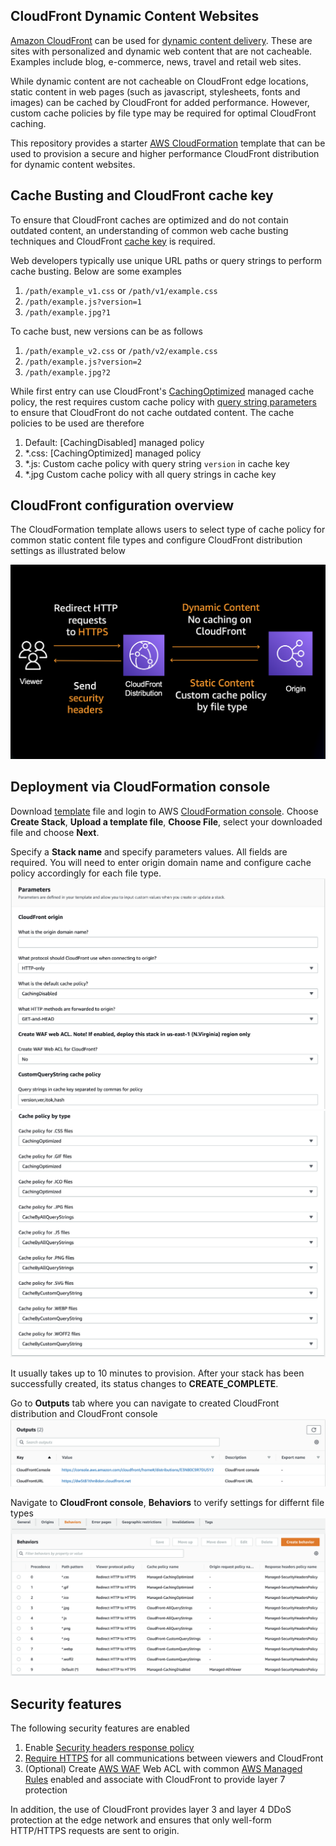 ## CloudFront Dynamic Content Websites
[Amazon CloudFront](https://aws.amazon.com/cloudfront/) can be used for [dynamic content delivery](https://aws.amazon.com/cloudfront/dynamic-content/).  These are sites with personalized and dynamic web content that are not cacheable.  Examples include blog, e-commerce, news, travel and retail web sites.

While dynamic content are not cacheable on CloudFront edge locations, static content in web pages (such as javascript, stylesheets, fonts and images) can be cached by CloudFront for added performance. However, custom cache policies by file type may be required for optimal CloudFront caching. 

This repository provides a starter [AWS CloudFormation](https://aws.amazon.com/cloudformation/) template that can be used to provision a secure and higher performance CloudFront distribution for dynamic content websites.

## Cache Busting and CloudFront cache key
To ensure that CloudFront caches are optimized and do not contain outdated content, an understanding of common web cache busting techniques and CloudFront [cache key](https://docs.aws.amazon.com/AmazonCloudFront/latest/DeveloperGuide/controlling-the-cache-key.html) is required.

Web developers typically use unique URL paths or query strings to perform cache busting.
Below are some examples
1. `/path/example_v1.css` or `/path/v1/example.css`
1. `/path/example.js?version=1`
1. `/path/example.jpg?1`

To cache bust, new versions can be as follows
1. `/path/example_v2.css` or `/path/v2/example.css`
1. `/path/example.js?version=2`
1. `/path/example.jpg?2`

While first entry can use CloudFront's [CachingOptimized](https://docs.aws.amazon.com/AmazonCloudFront/latest/DeveloperGuide/using-managed-cache-policies.html) managed cache policy, the rest requires custom cache policy with [query string parameters](https://docs.aws.amazon.com/AmazonCloudFront/latest/DeveloperGuide/QueryStringParameters.html) to ensure that CloudFront do not cache outdated content. The cache policies to be used are therefore

1. Default: [CachingDisabled] managed policy
1. *.css: [CachingOptimized] managed policy
1. *.js: Custom cache policy with query string `version` in cache key
1. *.jpg Custom cache policy with all query strings in cache key 



## CloudFront configuration overview
The CloudFormation template allows users to select type of cache policy for common static content file types and configure CloudFront distribution settings as illustrated below

![CloudFormation config](/images/Architecture.png "Architecture")

## Deployment via CloudFormation console
Download [template](template.yaml) file and login to AWS [CloudFormation console](https://console.aws.amazon.com/cloudformation/home#/stacks/create/template). Choose **Create Stack**, **Upload a template file**, **Choose File**, select your downloaded file and choose **Next**.


Specify a **Stack name** and specify parameters values. All fields are required. You will need to enter origin domain name and configure cache policy accordingly for each file type. 
![CloudFormation parameters](/images/CloudFormation-1.png "Parameters")
![CloudFormation parameters](/images/CloudFormation-2.png "Parameters")




It usually takes up to 10 minutes to provision. After your stack has been successfully created, its status changes to **CREATE_COMPLETE**.

Go to **Outputs** tab where you can navigate to created CloudFront distribution and CloudFront console
![Outputs](/images/Outputs.png "Outputs")

Navigate to **CloudFront console**, **Behaviors** to verify settings for differnt file types
![Behaviors](/images/Behaviors.png "Behaviors")

## Security features
The following security features are enabled
1. Enable [Security headers response policy](https://docs.aws.amazon.com/AmazonCloudFront/latest/DeveloperGuide/using-managed-response-headers-policies.html#managed-response-headers-policies-security)
1. [Require HTTPS](https://docs.aws.amazon.com/AmazonCloudFront/latest/DeveloperGuide/using-https-viewers-to-cloudfront.html) for all communications between viewers and CloudFront
1. (Optional) Create [AWS WAF](https://aws.amazon.com/waf/) Web ACL with common [AWS Managed Rules](https://docs.aws.amazon.com/waf/latest/developerguide/aws-managed-rule-groups-list.html) enabled and associate with CloudFront to provide layer 7 protection

In addition, the use of CloudFront provides layer 3 and layer 4 DDoS protection at the edge network and ensures that only well-form HTTP/HTTPS requests are sent to origin.



